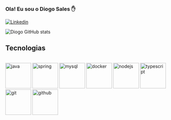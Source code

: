 
### Ola! Eu sou o Diogo Sales ✋

[![Linkedin](https://img.shields.io/badge/LinkedIn-0077B5?style=for-the-badge&logo=linkedin&logoColor=white)](https://www.linkedin.com/in/diogo-sales-b094b2235/)

![Diogo GitHub stats](https://github-readme-stats.vercel.app/api?username=DiogoSalesP&show_icons=true&theme=dracula)

## Tecnologias
<div style="display: inline_block"><br/>
  
  
  <img loading="lazy" alt="java" src="https://cdn.jsdelivr.net/gh/devicons/devicon/icons/java/java-original-wordmark.svg" width="80" height="80"/>
  <img loading="lazy" alt="spring" src="https://cdn.jsdelivr.net/gh/devicons/devicon/icons/spring/spring-original-wordmark.svg" width="80" height="80"/>
  <img loading="lazy" alt="mysql" src="https://cdn.jsdelivr.net/gh/devicons/devicon/icons/mysql/mysql-original-wordmark.svg" width="80" height="80"/>
  <img loading="lazy" alt="docker" src="https://cdn.jsdelivr.net/gh/devicons/devicon/icons/docker/docker-original-wordmark.svg" width="80" height="80"/>
  <img loading="lazy" alt="nodejs" src="https://cdn.jsdelivr.net/gh/devicons/devicon/icons/nodejs/nodejs-original-wordmark.svg" width="80" height="80"/>
  <img loading="lazy" alt="typescript" src="https://cdn.jsdelivr.net/gh/devicons/devicon/icons/typescript/typescript-original.svg" width="80" height="80"/>
  <img loading="lazy" alt="git" src="https://cdn.jsdelivr.net/gh/devicons/devicon/icons/git/git-plain-wordmark.svg" width="80" height="80"/>
  <img loading="lazy" alt="github" src="https://cdn.jsdelivr.net/gh/devicons/devicon/icons/github/github-original-wordmark.svg" width="80" height="80"/>
  <br/>
</div>

